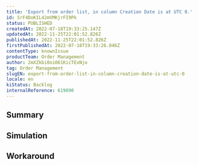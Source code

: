 ```yaml
---
title: 'Export from order list, in column Creation Date is at UTC 0.'
id: 5rF4DoKIL42mVMKjrFI9Pk
status: PUBLISHED
createdAt: 2022-07-18T19:33:25.147Z
updatedAt: 2022-11-25T22:01:52.826Z
publishedAt: 2022-11-25T22:01:52.826Z
firstPublishedAt: 2022-07-18T19:33:26.046Z
contentType: knownIssue
productTeam: Order Management
author: 2mXZkbi0oi061KicTExNjo
tag: Order Management
slugEN: export-from-order-list-in-column-creation-date-is-at-utc-0
locale: en
kiStatus: Backlog
internalReference: 619890
---
```


## Summary



## Simulation



## Workaround



